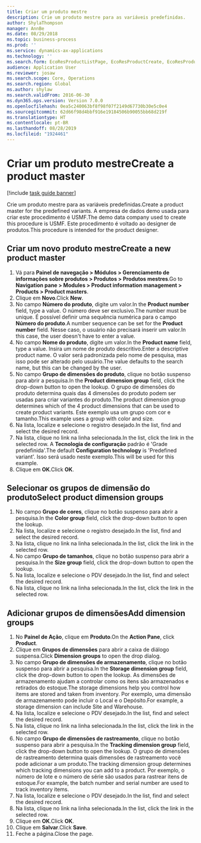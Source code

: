 ```yaml
---
title: Criar um produto mestre
description: Crie um produto mestre para as variáveis predefinidas.
author: ShylaThompson
manager: AnnBe
ms.date: 08/29/2018
ms.topic: business-process
ms.prod: ''
ms.service: dynamics-ax-applications
ms.technology: ''
ms.search.form: EcoResProductListPage, EcoResProductCreate, EcoResProductDetails, EcoResProductInventoryDimensionGroups
audience: Application User
ms.reviewer: josaw
ms.search.scope: Core, Operations
ms.search.region: Global
ms.author: shylaw
ms.search.validFrom: 2016-06-30
ms.dyn365.ops.version: Version 7.0.0
ms.openlocfilehash: 0ea5c240063bf8f98f07f2149d67730b30e5c0e4
ms.sourcegitcommit: 62d66f98d4bbf916e19184506b90055bb68d219f
ms.translationtype: HT
ms.contentlocale: pt-BR
ms.lasthandoff: 08/28/2019
ms.locfileid: "1924461"
---
```

# <a name="create-a-product-master"></a><span data-ttu-id="b5ee0-103">Criar um produto mestre</span><span class="sxs-lookup"><span data-stu-id="b5ee0-103">Create a product master</span></span>

[!include [task guide banner](../../includes/task-guide-banner.md)]

<span data-ttu-id="b5ee0-104">Crie um produto mestre para as variáveis predefinidas.</span><span class="sxs-lookup"><span data-stu-id="b5ee0-104">Create a product master for the predefined variants.</span></span> <span data-ttu-id="b5ee0-105">A empresa de dados demo usada para criar este procedimento é USMF.</span><span class="sxs-lookup"><span data-stu-id="b5ee0-105">The demo data company used to create this procedure is USMF.</span></span> <span data-ttu-id="b5ee0-106">Este procedimento é voltado ao designer de produtos.</span><span class="sxs-lookup"><span data-stu-id="b5ee0-106">This procedure is intended for the product designer.</span></span>


## <a name="create-a-new-product-master"></a><span data-ttu-id="b5ee0-107">Criar um novo produto mestre</span><span class="sxs-lookup"><span data-stu-id="b5ee0-107">Create a new product master</span></span>
1. <span data-ttu-id="b5ee0-108">Vá para **Painel de navegação > Módulos > Gerenciamento de informações sobre produtos > Produtos > Produtos mestres**.</span><span class="sxs-lookup"><span data-stu-id="b5ee0-108">Go to **Navigation pane > Modules > Product information management > Products > Product masters**.</span></span>
2. <span data-ttu-id="b5ee0-109">Clique em **Novo**.</span><span class="sxs-lookup"><span data-stu-id="b5ee0-109">Click **New**.</span></span>
3. <span data-ttu-id="b5ee0-110">No campo **Número do produto**, digite um valor.</span><span class="sxs-lookup"><span data-stu-id="b5ee0-110">In the **Product number** field, type a value.</span></span> <span data-ttu-id="b5ee0-111">O número deve ser exclusivo.</span><span class="sxs-lookup"><span data-stu-id="b5ee0-111">The number must be unique.</span></span> <span data-ttu-id="b5ee0-112">É possível definir uma sequência numérica para o campo **Número do produto**.</span><span class="sxs-lookup"><span data-stu-id="b5ee0-112">A number sequence can be set for the **Product number** field.</span></span> <span data-ttu-id="b5ee0-113">Nesse caso, o usuário não precisará inserir um valor.</span><span class="sxs-lookup"><span data-stu-id="b5ee0-113">In this case, the user doesn't have to enter a value.</span></span>
4. <span data-ttu-id="b5ee0-114">No campo **Nome do produto**, digite um valor.</span><span class="sxs-lookup"><span data-stu-id="b5ee0-114">In the **Product name** field, type a value.</span></span> <span data-ttu-id="b5ee0-115">Insira um nome de produto descritivo.</span><span class="sxs-lookup"><span data-stu-id="b5ee0-115">Enter a descriptive product name.</span></span> <span data-ttu-id="b5ee0-116">O valor será padronizada pelo nome de pesquisa, mas isso pode ser alterado pelo usuário.</span><span class="sxs-lookup"><span data-stu-id="b5ee0-116">The value defaults to the search name, but this can be changed by the user.</span></span>
5. <span data-ttu-id="b5ee0-117">No campo **Grupo de dimensões do produto**, clique no botão suspenso para abrir a pesquisa.</span><span class="sxs-lookup"><span data-stu-id="b5ee0-117">In the **Product dimension group** field, click the drop-down button to open the lookup.</span></span> <span data-ttu-id="b5ee0-118">O grupo de dimensões do produto determina quais das 4 dimensões do produto podem ser usadas para criar variantes do produto.</span><span class="sxs-lookup"><span data-stu-id="b5ee0-118">The product dimension group determines which of the 4 product dimensions that can be used to create product variants.</span></span> <span data-ttu-id="b5ee0-119">Este exemplo usa um grupo com cor e tamanho.</span><span class="sxs-lookup"><span data-stu-id="b5ee0-119">This example uses a group with color and size.</span></span>
6. <span data-ttu-id="b5ee0-120">Na lista, localize e selecione o registro desejado.</span><span class="sxs-lookup"><span data-stu-id="b5ee0-120">In the list, find and select the desired record.</span></span>
7. <span data-ttu-id="b5ee0-121">Na lista, clique no link na linha selecionada.</span><span class="sxs-lookup"><span data-stu-id="b5ee0-121">In the list, click the link in the selected row.</span></span> <span data-ttu-id="b5ee0-122">A **Tecnologia de configuração** padrão é 'Grade predefinida'.</span><span class="sxs-lookup"><span data-stu-id="b5ee0-122">The default **Configuration technology** is 'Predefined variant'.</span></span> <span data-ttu-id="b5ee0-123">Isso será usado neste exemplo.</span><span class="sxs-lookup"><span data-stu-id="b5ee0-123">This will be used for this example.</span></span>
8. <span data-ttu-id="b5ee0-124">Clique em **OK**.</span><span class="sxs-lookup"><span data-stu-id="b5ee0-124">Click **OK**.</span></span>

## <a name="select-product-dimension-groups"></a><span data-ttu-id="b5ee0-125">Selecionar os grupos de dimensão do produto</span><span class="sxs-lookup"><span data-stu-id="b5ee0-125">Select product dimension groups</span></span>
1. <span data-ttu-id="b5ee0-126">No campo **Grupo de cores**, clique no botão suspenso para abrir a pesquisa.</span><span class="sxs-lookup"><span data-stu-id="b5ee0-126">In the **Color group** field, click the drop-down button to open the lookup.</span></span>
2. <span data-ttu-id="b5ee0-127">Na lista, localize e selecione o registro desejado.</span><span class="sxs-lookup"><span data-stu-id="b5ee0-127">In the list, find and select the desired record.</span></span>
3. <span data-ttu-id="b5ee0-128">Na lista, clique no link na linha selecionada.</span><span class="sxs-lookup"><span data-stu-id="b5ee0-128">In the list, click the link in the selected row.</span></span>
4. <span data-ttu-id="b5ee0-129">No campo **Grupo de tamanhos**, clique no botão suspenso para abrir a pesquisa.</span><span class="sxs-lookup"><span data-stu-id="b5ee0-129">In the **Size group** field, click the drop-down button to open the lookup.</span></span>
5. <span data-ttu-id="b5ee0-130">Na lista, localize e selecione o PDV desejado.</span><span class="sxs-lookup"><span data-stu-id="b5ee0-130">In the list, find and select the desired record.</span></span>
6. <span data-ttu-id="b5ee0-131">Na lista, clique no link na linha selecionada.</span><span class="sxs-lookup"><span data-stu-id="b5ee0-131">In the list, click the link in the selected row.</span></span>

## <a name="add-dimension-groups"></a><span data-ttu-id="b5ee0-132">Adicionar grupos de dimensões</span><span class="sxs-lookup"><span data-stu-id="b5ee0-132">Add dimension groups</span></span>
1. <span data-ttu-id="b5ee0-133">No **Painel de Ação**, clique em **Produto**.</span><span class="sxs-lookup"><span data-stu-id="b5ee0-133">On the **Action Pane**, click **Product**.</span></span>
2. <span data-ttu-id="b5ee0-134">Clique em **Grupos de dimensões** para abrir a caixa de diálogo suspensa.</span><span class="sxs-lookup"><span data-stu-id="b5ee0-134">Click **Dimension groups** to open the drop dialog.</span></span>
3. <span data-ttu-id="b5ee0-135">No campo **Grupo de dimensões de armazenamento**, clique no botão suspenso para abrir a pesquisa.</span><span class="sxs-lookup"><span data-stu-id="b5ee0-135">In the **Storage dimension group** field, click the drop-down button to open the lookup.</span></span> <span data-ttu-id="b5ee0-136">As dimensões de armazenamento ajudam a controlar como os itens são armazenados e retirados do estoque.</span><span class="sxs-lookup"><span data-stu-id="b5ee0-136">The storage dimensions help you control how items are stored and taken from inventory.</span></span> <span data-ttu-id="b5ee0-137">Por exemplo, uma dimensão de armazenamento pode incluir o Local e o Depósito.</span><span class="sxs-lookup"><span data-stu-id="b5ee0-137">For example, a storage dimension can include Site and Warehouse.</span></span>
4. <span data-ttu-id="b5ee0-138">Na lista, localize e selecione o PDV desejado.</span><span class="sxs-lookup"><span data-stu-id="b5ee0-138">In the list, find and select the desired record.</span></span>
5. <span data-ttu-id="b5ee0-139">Na lista, clique no link na linha selecionada.</span><span class="sxs-lookup"><span data-stu-id="b5ee0-139">In the list, click the link in the selected row.</span></span>
6. <span data-ttu-id="b5ee0-140">No campo **Grupo de dimensões de rastreamento**, clique no botão suspenso para abrir a pesquisa.</span><span class="sxs-lookup"><span data-stu-id="b5ee0-140">In the **Tracking dimension group** field, click the drop-down button to open the lookup.</span></span> <span data-ttu-id="b5ee0-141">O grupo de dimensões de rastreamento determina quais dimensões de rastreamento você pode adicionar a um produto.</span><span class="sxs-lookup"><span data-stu-id="b5ee0-141">The tracking dimension group determines which tracking dimensions you can add to a product.</span></span> <span data-ttu-id="b5ee0-142">Por exemplo, o número de lote e o número de série são usados para rastrear itens de estoque.</span><span class="sxs-lookup"><span data-stu-id="b5ee0-142">For example, the batch number and serial number are used to track inventory items.</span></span>
7. <span data-ttu-id="b5ee0-143">Na lista, localize e selecione o PDV desejado.</span><span class="sxs-lookup"><span data-stu-id="b5ee0-143">In the list, find and select the desired record.</span></span>
8. <span data-ttu-id="b5ee0-144">Na lista, clique no link na linha selecionada.</span><span class="sxs-lookup"><span data-stu-id="b5ee0-144">In the list, click the link in the selected row.</span></span>
9. <span data-ttu-id="b5ee0-145">Clique em **OK**.</span><span class="sxs-lookup"><span data-stu-id="b5ee0-145">Click **OK**.</span></span>
10. <span data-ttu-id="b5ee0-146">Clique em **Salvar**.</span><span class="sxs-lookup"><span data-stu-id="b5ee0-146">Click **Save**.</span></span>
11. <span data-ttu-id="b5ee0-147">Feche a página.</span><span class="sxs-lookup"><span data-stu-id="b5ee0-147">Close the page.</span></span>

